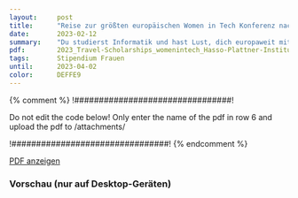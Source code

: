 ```yaml
---
layout:     post
title:      "Reise zur größten europäischen Women in Tech Konferenz nach Amsterdam"
date:       2023-02-12
summary:    "Du studierst Informatik und hast Lust, dich europaweit mit IT-Studentinnen und Expertinnen zu vernetzen? Bewirb dich bis zum 01. April auf eines von zwölf Reisestipendien des Hasso-Plattner-Instituts (HPI)."
pdf:        2023_Travel-Scholarships_womenintech_Hasso-Plattner-Institute.pdf
tags:       Stipendium Frauen
until:		2023-04-02
color:      DEFFE9
---
```


{% comment %}
!################################!

Do not edit the code below! Only enter the name of the pdf in row 6 and upload the pdf to /attachments/

!################################!
{% endcomment %}

<a class="btn btn-primary" href="{{ site.url }}/attachments/{{page.pdf}}">PDF anzeigen</a>

<h3>Vorschau (nur auf Desktop-Geräten)</h3>
<div class="d-none d-sm-block">
    <object data="{{ site.url }}/attachments/{{page.pdf}}" width="100%" height="1010" type='application/pdf'>
    </object>
</div>
